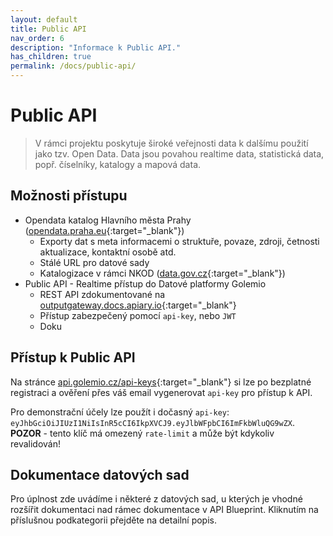 ```yaml
---
layout: default
title: Public API
nav_order: 6
description: "Informace k Public API."
has_children: true
permalink: /docs/public-api/
---
```


# Public API

> V rámci projektu poskytuje široké veřejnosti data k dalšímu použití jako tzv. Open Data. Data jsou povahou realtime data, statistická data, popř. číselníky, katalogy a mapová data.

## Možnosti přístupu

- Opendata katalog Hlavního města Prahy ([opendata.praha.eu](http://opendata.praha.eu){:target="_blank"})
    - Exporty dat s meta informacemi o struktuře, povaze, zdroji, četnosti aktualizace, kontaktní osobě atd.
    - Stálé URL pro datové sady
    - Katalogizace v rámci NKOD ([data.gov.cz](//data.gov.cz){:target="_blank"})
- Public API - Realtime přístup do Datové platformy Golemio
    - REST API zdokumentované na [outputgateway.docs.apiary.io](//outputgateway.docs.apiary.io){:target="_blank"}
    - Přístup zabezpečený pomocí `api-key`, nebo `JWT`
    - Doku

## Přístup k Public API

Na stránce [api.golemio.cz/api-keys](//api.golemio.cz/api-keys){:target="_blank"} si lze po bezplatné registraci a ověření přes váš email vygenerovat `api-key` pro přístup k API.

Pro demonstrační účely lze použít i dočasný `api-key`: `eyJhbGciOiJIUzI1NiIsInR5cCI6IkpXVCJ9.eyJlbWFpbCI6ImFkbWluQG9wZX`.
**POZOR** - tento klíč má omezený `rate-limit` a může být kdykoliv revalidován!

## Dokumentace datových sad

Pro úplnost zde uvádíme i některé z datových sad, u kterých je vhodné rozšířit dokumentaci nad rámec dokumentace v API Blueprint. Kliknutím na příslušnou podkategorii přejděte na detailní popis.